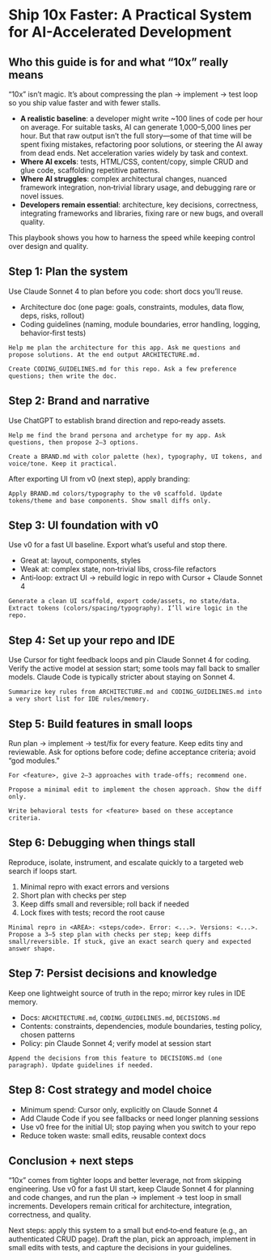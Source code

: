 # Ship 10x Faster: A Practical System for AI-Accelerated Development

## Who this guide is for and what “10x” really means

“10x” isn’t magic. It’s about compressing the plan → implement → test loop so you ship value faster and with fewer stalls.

- **A realistic baseline**: a developer might write ~100 lines of code per hour on average. For suitable tasks, AI can generate 1,000–5,000 lines per hour. But that raw output isn’t the full story—some of that time will be spent fixing mistakes, refactoring poor solutions, or steering the AI away from dead ends. Net acceleration varies widely by task and context.
- **Where AI excels**: tests, HTML/CSS, content/copy, simple CRUD and glue code, scaffolding repetitive patterns.
- **Where AI struggles**: complex architectural changes, nuanced framework integration, non‑trivial library usage, and debugging rare or novel issues.
- **Developers remain essential**: architecture, key decisions, correctness, integrating frameworks and libraries, fixing rare or new bugs, and overall quality.

This playbook shows you how to harness the speed while keeping control over design and quality.

## Step 1: Plan the system

Use Claude Sonnet 4 to plan before you code: short docs you’ll reuse.

- Architecture doc (one page: goals, constraints, modules, data flow, deps, risks, rollout)
- Coding guidelines (naming, module boundaries, error handling, logging, behavior‑first tests)

```text
Help me plan the architecture for this app. Ask me questions and propose solutions. At the end output ARCHITECTURE.md.
```

```text
Create CODING_GUIDELINES.md for this repo. Ask a few preference questions; then write the doc.
```

## Step 2: Brand and narrative

Use ChatGPT to establish brand direction and repo‑ready assets.

```text
Help me find the brand persona and archetype for my app. Ask questions, then propose 2–3 options.
```

```text
Create a BRAND.md with color palette (hex), typography, UI tokens, and voice/tone. Keep it practical.
```

After exporting UI from v0 (next step), apply branding:

```text
Apply BRAND.md colors/typography to the v0 scaffold. Update tokens/theme and base components. Show small diffs only.
```

## Step 3: UI foundation with v0

Use v0 for a fast UI baseline. Export what’s useful and stop there.

- Great at: layout, components, styles
- Weak at: complex state, non‑trivial libs, cross‑file refactors
- Anti‑loop: extract UI → rebuild logic in repo with Cursor + Claude Sonnet 4

```text
Generate a clean UI scaffold, export code/assets, no state/data. Extract tokens (colors/spacing/typography). I’ll wire logic in the repo.
```

## Step 4: Set up your repo and IDE

Use Cursor for tight feedback loops and pin Claude Sonnet 4 for coding. Verify the active model at session start; some tools may fall back to smaller models. Claude Code is typically stricter about staying on Sonnet 4.

```text
Summarize key rules from ARCHITECTURE.md and CODING_GUIDELINES.md into a very short list for IDE rules/memory.
```

## Step 5: Build features in small loops

Run plan → implement → test/fix for every feature. Keep edits tiny and reviewable. Ask for options before code; define acceptance criteria; avoid “god modules.”

```text
For <feature>, give 2–3 approaches with trade‑offs; recommend one.
```

```text
Propose a minimal edit to implement the chosen approach. Show the diff only.
```

```text
Write behavioral tests for <feature> based on these acceptance criteria.
```

## Step 6: Debugging when things stall

Reproduce, isolate, instrument, and escalate quickly to a targeted web search if loops start.

1) Minimal repro with exact errors and versions
2) Short plan with checks per step
3) Keep diffs small and reversible; roll back if needed
4) Lock fixes with tests; record the root cause

```text
Minimal repro in <AREA>: <steps/code>. Error: <...>. Versions: <...>.
Propose a 3–5 step plan with checks per step; keep diffs small/reversible. If stuck, give an exact search query and expected answer shape.
```

## Step 7: Persist decisions and knowledge

Keep one lightweight source of truth in the repo; mirror key rules in IDE memory.

- Docs: `ARCHITECTURE.md`, `CODING_GUIDELINES.md`, `DECISIONS.md`
- Contents: constraints, dependencies, module boundaries, testing policy, chosen patterns
- Policy: pin Claude Sonnet 4; verify model at session start

```text
Append the decisions from this feature to DECISIONS.md (one paragraph). Update guidelines if needed.
```

## Step 8: Cost strategy and model choice

- Minimum spend: Cursor only, explicitly on Claude Sonnet 4
- Add Claude Code if you see fallbacks or need longer planning sessions
- Use v0 free for the initial UI; stop paying when you switch to your repo
- Reduce token waste: small edits, reusable context docs

## Conclusion + next steps

“10x” comes from tighter loops and better leverage, not from skipping engineering. Use v0 for a fast UI start, keep Claude Sonnet 4 for planning and code changes, and run the plan → implement → test loop in small increments. Developers remain critical for architecture, integration, correctness, and quality.

Next steps: apply this system to a small but end‑to‑end feature (e.g., an authenticated CRUD page). Draft the plan, pick an approach, implement in small edits with tests, and capture the decisions in your guidelines.


